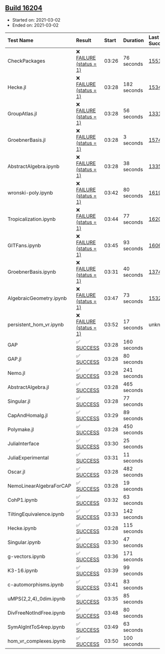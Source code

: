 ## [Build 16204](https://oscarci.mathematik.uni-kl.de/job/oscar/16204/)

* Started on: 2021-03-02
* Ended on: 2021-03-02

| Test Name    | Result | Start | Duration | Last Success | First Failure |
|:-------------|:-------|:------|:---------|:-------------|:--------------|
| CheckPackages | ❌ [FAILURE (status = 1)](https://oscarci.mathematik.uni-kl.de/job/oscar/16204/artifact/logs/build-16204/CheckPackages.log) | 03:26 | 76 seconds | [15514](https://oscarci.mathematik.uni-kl.de/job/oscar/15514/) | [15515](https://oscarci.mathematik.uni-kl.de/job/oscar/15515/) |
| Hecke.jl | ❌ [FAILURE (status = 1)](https://oscarci.mathematik.uni-kl.de/job/oscar/16204/artifact/logs/build-16204/Hecke.jl.log) | 03:28 | 182 seconds | [15344](https://oscarci.mathematik.uni-kl.de/job/oscar/15344/) | [15348](https://oscarci.mathematik.uni-kl.de/job/oscar/15348/) |
| GroupAtlas.jl | ❌ [FAILURE (status = 1)](https://oscarci.mathematik.uni-kl.de/job/oscar/16204/artifact/logs/build-16204/GroupAtlas.jl.log) | 03:28 | 56 seconds | [13311](https://oscarci.mathematik.uni-kl.de/job/oscar/13311/) | [13312](https://oscarci.mathematik.uni-kl.de/job/oscar/13312/) |
| GroebnerBasis.jl | ❌ [FAILURE (status = 1)](https://oscarci.mathematik.uni-kl.de/job/oscar/16204/artifact/logs/build-16204/GroebnerBasis.jl.log) | 03:28 | 3 seconds | [15745](https://oscarci.mathematik.uni-kl.de/job/oscar/15745/) | [15746](https://oscarci.mathematik.uni-kl.de/job/oscar/15746/) |
| AbstractAlgebra.ipynb | ❌ [FAILURE (status = 1)](https://oscarci.mathematik.uni-kl.de/job/oscar/16204/artifact/logs/build-16204/AbstractAlgebra.ipynb.log) | 03:28 | 38 seconds | [13355](https://oscarci.mathematik.uni-kl.de/job/oscar/13355/) | [13356](https://oscarci.mathematik.uni-kl.de/job/oscar/13356/) |
| wronski-poly.ipynb | ❌ [FAILURE (status = 1)](https://oscarci.mathematik.uni-kl.de/job/oscar/16204/artifact/logs/build-16204/wronski-poly.ipynb.log) | 03:42 | 80 seconds | [16199](https://oscarci.mathematik.uni-kl.de/job/oscar/16199/) | [16200](https://oscarci.mathematik.uni-kl.de/job/oscar/16200/) |
| Tropicalization.ipynb | ❌ [FAILURE (status = 1)](https://oscarci.mathematik.uni-kl.de/job/oscar/16204/artifact/logs/build-16204/Tropicalization.ipynb.log) | 03:44 | 77 seconds | [16202](https://oscarci.mathematik.uni-kl.de/job/oscar/16202/) | [16203](https://oscarci.mathematik.uni-kl.de/job/oscar/16203/) |
| GITFans.ipynb | ❌ [FAILURE (status = 1)](https://oscarci.mathematik.uni-kl.de/job/oscar/16204/artifact/logs/build-16204/GITFans.ipynb.log) | 03:45 | 93 seconds | [16068](https://oscarci.mathematik.uni-kl.de/job/oscar/16068/) | [16069](https://oscarci.mathematik.uni-kl.de/job/oscar/16069/) |
| GroebnerBasis.ipynb | ❌ [FAILURE (status = 1)](https://oscarci.mathematik.uni-kl.de/job/oscar/16204/artifact/logs/build-16204/GroebnerBasis.ipynb.log) | 03:31 | 40 seconds | [13748](https://oscarci.mathematik.uni-kl.de/job/oscar/13748/) | [13749](https://oscarci.mathematik.uni-kl.de/job/oscar/13749/) |
| AlgebraicGeometry.ipynb | ❌ [FAILURE (status = 1)](https://oscarci.mathematik.uni-kl.de/job/oscar/16204/artifact/logs/build-16204/AlgebraicGeometry.ipynb.log) | 03:47 | 73 seconds | [15322](https://oscarci.mathematik.uni-kl.de/job/oscar/15322/) | [15323](https://oscarci.mathematik.uni-kl.de/job/oscar/15323/) |
| persistent_hom_vr.ipynb | ❌ [FAILURE (status = 1)](https://oscarci.mathematik.uni-kl.de/job/oscar/16204/artifact/logs/build-16204/persistent_hom_vr.ipynb.log) | 03:52 | 17 seconds | unknown | unknown |
| GAP | ✅ [SUCCESS](https://oscarci.mathematik.uni-kl.de/job/oscar/16204/artifact/logs/build-16204/GAP.log) | 03:28 | 160 seconds |  |  |
| GAP.jl | ✅ [SUCCESS](https://oscarci.mathematik.uni-kl.de/job/oscar/16204/artifact/logs/build-16204/GAP.jl.log) | 03:28 | 80 seconds |  |  |
| Nemo.jl | ✅ [SUCCESS](https://oscarci.mathematik.uni-kl.de/job/oscar/16204/artifact/logs/build-16204/Nemo.jl.log) | 03:28 | 241 seconds |  |  |
| AbstractAlgebra.jl | ✅ [SUCCESS](https://oscarci.mathematik.uni-kl.de/job/oscar/16204/artifact/logs/build-16204/AbstractAlgebra.jl.log) | 03:28 | 465 seconds |  |  |
| Singular.jl | ✅ [SUCCESS](https://oscarci.mathematik.uni-kl.de/job/oscar/16204/artifact/logs/build-16204/Singular.jl.log) | 03:28 | 77 seconds |  |  |
| CapAndHomalg.jl | ✅ [SUCCESS](https://oscarci.mathematik.uni-kl.de/job/oscar/16204/artifact/logs/build-16204/CapAndHomalg.jl.log) | 03:29 | 89 seconds |  |  |
| Polymake.jl | ✅ [SUCCESS](https://oscarci.mathematik.uni-kl.de/job/oscar/16204/artifact/logs/build-16204/Polymake.jl.log) | 03:28 | 450 seconds |  |  |
| JuliaInterface | ✅ [SUCCESS](https://oscarci.mathematik.uni-kl.de/job/oscar/16204/artifact/logs/build-16204/JuliaInterface.log) | 03:30 | 25 seconds |  |  |
| JuliaExperimental | ✅ [SUCCESS](https://oscarci.mathematik.uni-kl.de/job/oscar/16204/artifact/logs/build-16204/JuliaExperimental.log) | 03:31 | 11 seconds |  |  |
| Oscar.jl | ✅ [SUCCESS](https://oscarci.mathematik.uni-kl.de/job/oscar/16204/artifact/logs/build-16204/Oscar.jl.log) | 03:28 | 482 seconds |  |  |
| NemoLinearAlgebraForCAP | ✅ [SUCCESS](https://oscarci.mathematik.uni-kl.de/job/oscar/16204/artifact/logs/build-16204/NemoLinearAlgebraForCAP.log) | 03:28 | 19 seconds |  |  |
| CohP1.ipynb | ✅ [SUCCESS](https://oscarci.mathematik.uni-kl.de/job/oscar/16204/artifact/logs/build-16204/CohP1.ipynb.log) | 03:32 | 63 seconds |  |  |
| TiltingEquivalence.ipynb | ✅ [SUCCESS](https://oscarci.mathematik.uni-kl.de/job/oscar/16204/artifact/logs/build-16204/TiltingEquivalence.ipynb.log) | 03:33 | 142 seconds |  |  |
| Hecke.ipynb | ✅ [SUCCESS](https://oscarci.mathematik.uni-kl.de/job/oscar/16204/artifact/logs/build-16204/Hecke.ipynb.log) | 03:28 | 115 seconds |  |  |
| Singular.ipynb | ✅ [SUCCESS](https://oscarci.mathematik.uni-kl.de/job/oscar/16204/artifact/logs/build-16204/Singular.ipynb.log) | 03:30 | 47 seconds |  |  |
| g-vectors.ipynb | ✅ [SUCCESS](https://oscarci.mathematik.uni-kl.de/job/oscar/16204/artifact/logs/build-16204/g-vectors.ipynb.log) | 03:36 | 171 seconds |  |  |
| K3-16.ipynb | ✅ [SUCCESS](https://oscarci.mathematik.uni-kl.de/job/oscar/16204/artifact/logs/build-16204/K3-16.ipynb.log) | 03:39 | 99 seconds |  |  |
| c-automorphisms.ipynb | ✅ [SUCCESS](https://oscarci.mathematik.uni-kl.de/job/oscar/16204/artifact/logs/build-16204/c-automorphisms.ipynb.log) | 03:41 | 83 seconds |  |  |
| uMPS(2,2,4)_0dim.ipynb | ✅ [SUCCESS](https://oscarci.mathematik.uni-kl.de/job/oscar/16204/artifact/logs/build-16204/uMPS-2-2-4-_0dim.ipynb.log) | 03:35 | 85 seconds |  |  |
| DivFreeNotIndFree.ipynb | ✅ [SUCCESS](https://oscarci.mathematik.uni-kl.de/job/oscar/16204/artifact/logs/build-16204/DivFreeNotIndFree.ipynb.log) | 03:48 | 80 seconds |  |  |
| SymAlgIntToS4rep.ipynb | ✅ [SUCCESS](https://oscarci.mathematik.uni-kl.de/job/oscar/16204/artifact/logs/build-16204/SymAlgIntToS4rep.ipynb.log) | 03:49 | 63 seconds |  |  |
| hom_vr_complexes.ipynb | ✅ [SUCCESS](https://oscarci.mathematik.uni-kl.de/job/oscar/16204/artifact/logs/build-16204/hom_vr_complexes.ipynb.log) | 03:50 | 100 seconds |  |  |
